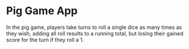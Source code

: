# Pig Game App

In the pig game, players take turns to roll a single dice as many times as they wish, adding all roll results to a running total, but losing their gained score for the turn if they roll a 1.
